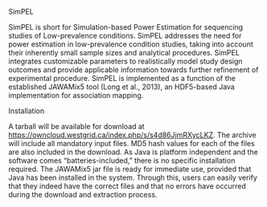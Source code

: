 SimPEL

SimPEL is short for Simulation-based Power Estimation for sequencing studies of Low-prevalence conditions. SimPEL addresses the need for
power estimation in low-prevalence condition studies, taking into account their
inherently small sample sizes and analytical procedures. SimPEL integrates
customizable parameters to realistically model study design outcomes and
provide applicable information towards further refinement of experimental
procedure. SimPEL is implemented as a function of the established JAWAMix5 tool
(Long et al., 2013)⁠, an HDF5-based Java implementation for association mapping.

Installation

A tarball will be available for download at https://owncloud.westgrid.ca/index.php/s/s4d86JjmRXycLKZ. The archive will include all mandatory
input files. MD5 hash values for each of the files are also included in the
download. As Java is platform independent and the software comes
“batteries-included,” there is no specific installation required. The JAWAMix5
jar file is ready for immediate use, provided that Java has been installed in
the system. Through this, users can easily verify that they indeed have the
correct files and that no errors have occurred during the download and
extraction process.
